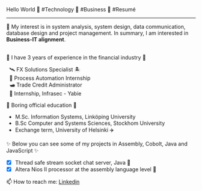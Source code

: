 
  <!-- Hi there! Feel free to make this your own but don't use my data -->
<div align="">Hello World 👋 #Technology 🐠 #Business 🐳 #Resumé 
  <hr>
   🐬 My interest is in system analysis, system design, data communication, database design and project management.
  In summary, I am interested in <b>Business-IT alignment</b>.
  <br>
  <br>

</div>

🏦 I have 3 years of experience in the financial industry 🔭

  &nbsp; 🛰️ FX Solutions Specialist 🏝️<br>
  &nbsp; 🤖 Process Automation Internship <br>
  &nbsp; 🛥️ Trade Credit Administrator<br>
  &nbsp; 🔑 Internship, Infrasec - Yabie

🌱 Boring official education 🤔
- M.Sc. Information Systems, Linköping University
- B.Sc Computer and Systems Sciences, Stockhom University 
- Exchange term, University of Helsinki ✈️

✨ Below you can see some of my projects in Assembly, Cobolt, Java and JavaScript ✨

- [x] Thread safe stream socket chat server, Java 🔭 <br> 
- [x] Altera Nios II processor at the assembly language level 🐬

📫 How to reach me: [Linkedin](https://www.google.com)

<!--
**wingemo/wingemo** is a ✨ _special_ ✨ repository because its `README.md` (this file) appears on your GitHub profile.

Here are some ideas to get you started:

- 🔭 I’m currently working on ...
- 🌱 I’m currently learning ...
- 👯 I’m looking to collaborate on ...
- 🤔 I’m looking for help with ...
- 💬 Ask me about ...
- 📫 How to reach me: ...
- 😄 Pronouns: ...
- ⚡ Fun fact: ...
-->
